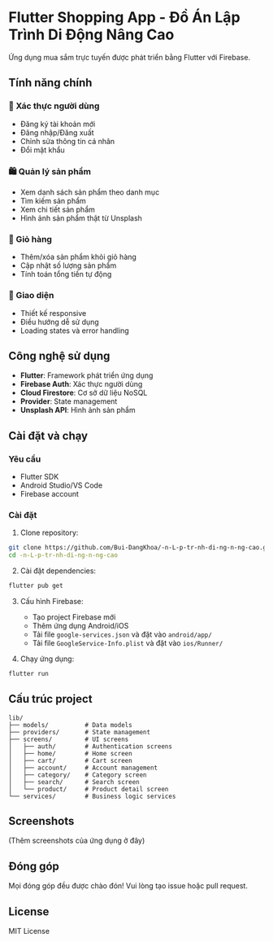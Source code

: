 # Flutter Shopping App - Đồ Án Lập Trình Di Động Nâng Cao

Ứng dụng mua sắm trực tuyến được phát triển bằng Flutter với Firebase.

## Tính năng chính

### 🔐 Xác thực người dùng

- Đăng ký tài khoản mới
- Đăng nhập/Đăng xuất
- Chỉnh sửa thông tin cá nhân
- Đổi mật khẩu

### 🛍️ Quản lý sản phẩm

- Xem danh sách sản phẩm theo danh mục
- Tìm kiếm sản phẩm
- Xem chi tiết sản phẩm
- Hình ảnh sản phẩm thật từ Unsplash

### 🛒 Giỏ hàng

- Thêm/xóa sản phẩm khỏi giỏ hàng
- Cập nhật số lượng sản phẩm
- Tính toán tổng tiền tự động

### 📱 Giao diện

- Thiết kế responsive
- Điều hướng dễ sử dụng
- Loading states và error handling

## Công nghệ sử dụng

- **Flutter**: Framework phát triển ứng dụng
- **Firebase Auth**: Xác thực người dùng
- **Cloud Firestore**: Cơ sở dữ liệu NoSQL
- **Provider**: State management
- **Unsplash API**: Hình ảnh sản phẩm

## Cài đặt và chạy

### Yêu cầu

- Flutter SDK
- Android Studio/VS Code
- Firebase account

### Cài đặt

1. Clone repository:

```bash
git clone https://github.com/Bui-DangKhoa/-n-L-p-tr-nh-di-ng-n-ng-cao.git
cd -n-L-p-tr-nh-di-ng-n-ng-cao
```

2. Cài đặt dependencies:

```bash
flutter pub get
```

3. Cấu hình Firebase:

   - Tạo project Firebase mới
   - Thêm ứng dụng Android/iOS
   - Tải file `google-services.json` và đặt vào `android/app/`
   - Tải file `GoogleService-Info.plist` và đặt vào `ios/Runner/`

4. Chạy ứng dụng:

```bash
flutter run
```

## Cấu trúc project

```
lib/
├── models/          # Data models
├── providers/       # State management
├── screens/         # UI screens
│   ├── auth/        # Authentication screens
│   ├── home/        # Home screen
│   ├── cart/        # Cart screen
│   ├── account/     # Account management
│   ├── category/    # Category screen
│   ├── search/      # Search screen
│   └── product/     # Product detail screen
└── services/        # Business logic services
```

## Screenshots

(Thêm screenshots của ứng dụng ở đây)

## Đóng góp

Mọi đóng góp đều được chào đón! Vui lòng tạo issue hoặc pull request.

## License

MIT License
